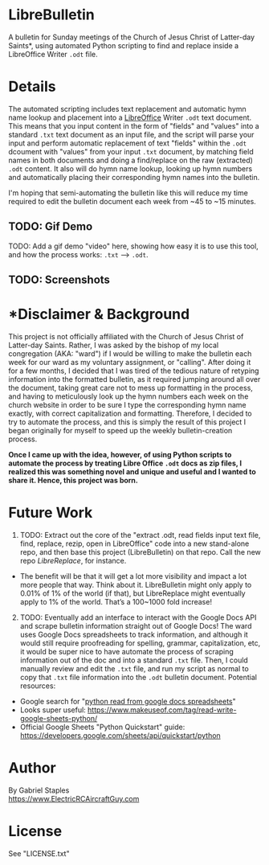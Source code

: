 # LibreBulletin
A bulletin for Sunday meetings of the Church of Jesus Christ of Latter-day Saints\*, using automated Python scripting to find and replace inside a LibreOffice Writer `.odt` file.

# Details
The automated scripting includes text replacement and automatic hymn name lookup and placement into a [LibreOffice](https://www.libreoffice.org/) Writer `.odt` text document. This means that you input content in the form of "fields" and "values" into a standard `.txt` text document as an input file, and the script will parse your input and perform automatic replacement of text "fields" within the `.odt` dcoument with "values" from your input `.txt` document, by matching field names in both documents and doing a find/replace on the raw (extracted) `.odt` content. It also will do hymn name lookup, looking up hymn numbers and automatically placing their corresponding hymn names into the bulletin. 

I'm hoping that semi-automating the bulletin like this will reduce my time required to edit the bulletin document each week from ~45 to ~15 minutes.

## TODO: Gif Demo

TODO: Add a gif demo "video" here, showing how easy it is to use this tool, and how the process works: `.txt` --> `.odt`.

## TODO: Screenshots

# \*Disclaimer & Background
This project is not officially affiliated with the Church of Jesus Christ of Latter-day Saints. Rather, I was asked by the bishop of my local congregation (AKA: "ward") if I would be willing to make the bulletin each week for our ward as my voluntary assignment, or "calling".  After doing it for a few months, I decided that I was tired of the tedious nature of retyping information into the formatted bulletin, as it required jumping around all over the document, taking great care not to mess up formatting in the process, and having to meticulously look up the hymn numbers each week on the church website in order to be sure I type the corresponding hymn name exactly, with correct capitalization and formatting. Therefore, I decided to try to automate the process, and this is simply the result of this project I began originally for myself to speed up the weekly bulletin-creation process. 

**Once I came up with the idea, however, of using Python scripts to automate the process by treating Libre Office `.odt` docs as zip files, I realized this was something novel and unique and useful and I wanted to share it. Hence, this project was born.**

# Future Work
1. TODO: Extract out the core of the "extract .odt, read fields input text file, find, replace, rezip, open in LibreOffice" code into a new stand-alone repo, and then base this project (LibreBulletin) on that repo. Call the new repo *LibreReplace*, for instance. 
  * The benefit will be that it will get a lot more visibility and impact a lot more people that way. Think about it. LibreBulletin might only apply to 0.01% of 1% of the world (if that), but LibreReplace might eventually apply to 1% of the world. That’s a 100~1000 fold increase!
2. TODO: Eventually add an interface to interact with the Google Docs API and scrape bulletin information straight out of Google Docs! The ward uses Google Docs spreadsheets to track information, and although it would still require proofreading for spelling, grammar, capitalization, etc, it would be super nice to have automate the process of scraping information out of the doc and into a standard `.txt` file. Then, I could manually review and edit the `.txt` file, and run my script as normal to copy that `.txt` file information into the `.odt` bulletin document. Potential resources:
  * Google search for "[python read from google docs spreadsheets](https://www.google.com/search?q=python+read+from+google+docs+spreadsheets&oq=python+read+from+google+docs+spreadsheets&aqs=chrome..69i57.10710j1j4&sourceid=chrome&ie=UTF-8)"
  * Looks super useful: https://www.makeuseof.com/tag/read-write-google-sheets-python/
  * Official Google Sheets "Python Quickstart" guide: https://developers.google.com/sheets/api/quickstart/python

# Author
By Gabriel Staples  
https://www.ElectricRCAircraftGuy.com  

# License
See "LICENSE.txt"





